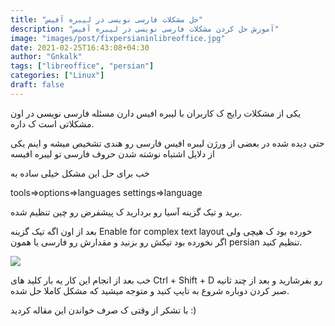 ```yaml
---
title: "حل مشکلات فارسی نویسی در لیبره آفیس"
description: "آموزش حل کردن مشکلات فارسی نویسی در لیبره آفیس"
image: "images/post/fixpersianinlibreoffice.jpg"
date: 2021-02-25T16:43:08+04:30
author: "Gnkalk"
tags: ["libreoffice", "persian"]
categories: ["Linux"]
draft: false
---
```


یکی از مشکلات رایج ک کاربران با لیبره افیس دارن مسئله فارسی نویسی در اون مشکلاتی است ک داره.

حتی دیده شده در بعضی از ورژن لیبره افیس فارسی رو هندی تشخیص میشه و اینم یکی از دلایل اشتباه نوشته شدن حروف فارسی تو لیبره افیسه

خب برای حل این مشکل خیلی ساده به 

tools=>options=>languages settings=>language

برید و تیک گزینه آسیا رو بردارید ک پیشفرض رو چین تنظیم شده.

بعد از اون اگه تیک گزینه Enable for complex text layout خورده بود ک هیچی ولی اگر نخورده بود تیکش رو بزنید و مقدارش رو فارسی یا همون persian تنظیم کنید.

![](/images/post/fixlibreofficepersianinpost.png)

خب بعد از انجام این کار یه بار کلید های Ctrl + Shift + D رو بفرشارید و بعد از چند ثانیه صبر کردن دوباره شروع به تایپ کنید و متوجه میشید که مشکل کاملا حل شده.


با تشکر از وقتی ک صرف خواندن این مقاله کردید :)